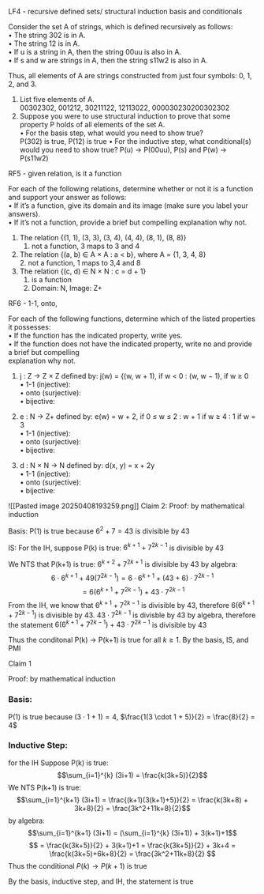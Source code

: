 
LF4 - recursive defined sets/ structural induction basis and conditionals

Consider the set A of strings, which is defined recursively as follows:  
• The string 302 is in A.  
• The string 12 is in A.  
• If u is a string in A, then the string 00uu is also in A.  
• If s and w are strings in A, then the string s11w2 is also in A.  

Thus, all elements of A are strings constructed from just four symbols: 0, 1, 2, and 3.  

1. List five elements of A.  
00302302, 001212, 30211122, 12113022, 000030230200302302
2. Suppose you were to use structural induction to prove that some property P holds of all elements of the set A.  
	• For the basis step, what would you need to show true?  
	P(302) is true, P(12) is true
	• For the inductive step, what conditional(s) would you need to show true?
	P(u) -> P(00uu), P(s) and P(w) -> P(s11w2)


RF5 - given relation, is it a function

For each of the following relations, determine whether or not it is a function and support your answer as follows:  
• If it’s a function, give its domain and its image (make sure you label your answers).  
• If it’s not a function, provide a brief but compelling explanation why not.  

1. The relation {(1, 1), (3, 3), (3, 4), (4, 4), (8, 1), (8, 8)}  
	1. not a function, 3 maps to 3 and 4
2. The relation {(a, b) ∈ A × A : a < b}, where A = {1, 3, 4, 8}  
	2. not a function, 1 maps to 3,4 and 8
3. The relation {(c, d) ∈ N × N : c = d + 1}
	1. is a function
	2. Domain: N, Image: Z+

RF6 - 1-1, onto, 

For each of the following functions, determine which of the listed properties it possesses:  
• If the function has the indicated property, write yes.  
• If the function does not have the indicated property, write no and provide a brief but compelling  
explanation why not.  
1. j : Z → Z × Z defined by: j(w) =  {(w, w + 1), if w < 0  : (w, w − 1), if w ≥ 0  
• 1-1 (injective):  
• onto (surjective):  
• bijective:  

2. e : N → Z+ defined by: e(w) =  w + 2, if 0 ≤ w ≤ 2  : w + 1 if w ≥ 4  : 1 if w = 3  
• 1-1 (injective):  
• onto (surjective):  
• bijective:  

3. d : N × N → N defined by: d(x, y) = x + 2y  
• 1-1 (injective):  
• onto (surjective):  
• bijective:

![[Pasted image 20250408193259.png]]
Claim 2:
Proof: by mathematical induction

Basis: P(1) is true because $6^2+7=43$ is divisible by 43

IS: For the IH, suppose P(k) is true:
$6^{k+1}+7^{2k-1}$ is divisible by 43

We NTS that P(k+1) is true:
$6^{k+2} + 7^{2k+1}$ is divisible by 43
by algebra:
$$
6 \cdot 6^{k+1} + 49(7^{2k-1}) = 6 \cdot 6^{k+1} + (43+6) \cdot 7^{2k-1}
$$$$
= 6(6^{k+1}+7^{2k-1}) + 43 \cdot 7^{2k-1}
$$
From the IH, we know that $6^{k+1}+7^{2k-1}$ is divisible by 43, therefore $6(6^{k+1}+7^{2k-1})$ is divisible by 43. $43 \cdot 7^{2k-1}$ is divisble by 43 by algebra, therefore the statement $6(6^{k+1}+7^{2k-1}) + 43 \cdot 7^{2k-1}$ is divisible by 43

Thus the conditonal P(k) -> P(k+1) is true for all $k \geq 1$.
By the basis, IS, and PMI









Claim 1

Proof: by mathematical induction
### Basis: 
P(1) is true because $(3 \cdot 1+1) = 4$, $\frac{1(3 \cdot 1 + 5)}{2} = \frac{8}{2} = 4$

### Inductive Step:
for the IH Suppose P(k) is true:
$$\sum_{i=1}^{k} (3i+1) = \frac{k(3k+5)}{2}$$
We NTS P(k+1) is true:
$$\sum_{i=1}^{k+1} (3i+1) = \frac{(k+1)(3(k+1)+5)}{2} = \frac{k(3k+8) + 3k+8}{2} = \frac{3k^2+11k+8}{2}$$
by algebra: 
$$\sum_{i=1}^{k+1} (3i+1) = (\sum_{i=1}^{k} (3i+1)) + 3(k+1)+1$$
$$
= \frac{k(3k+5)}{2} + 3(k+1)+1 = \frac{k(3k+5)}{2} + 3k+4 = \frac{k(3k+5)+6k+8}{2} = \frac{3k^2+11k+8}{2}
$$
Thus the conditional $P(k) \to P(k+1)$ is true

By the basis, inductive step, and IH, the statement is true
